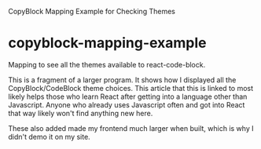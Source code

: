 CopyBlock Mapping Example for Checking Themes
# copyblock-mapping-example
Mapping to see all the themes available to react-code-block.

This is a fragment of a larger program. It shows how I displayed all the CopyBlock/CodeBlock theme choices. This article that this is linked to most likely helps those who learn React after getting into a language other than Javascript. Anyone who already uses Javascript often and got into React that way likely won't find anything new here.

These also added made my frontend much larger when built, which is why I didn't demo it on my site. 
